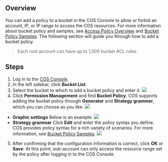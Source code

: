 ## Overview

You can add a policy to a bucket in the COS Console to allow or forbid an account, IP, or IP range to access the COS resources. For more information about bucket policy and samples, see [Access Policy Overview](https://intl.cloud.tencent.com/document/product/436/18023) and [Bucket Policy Samples](https://intl.cloud.tencent.com/document/product/436/18031). The following section will guide you through how to add a bucket policy.

> Each root account can have up to 1,000 bucket ACL rules.

## Steps

1. Log in to the [COS Console](https://console.cloud.tencent.com/cos5).
2. In the left sidebar, click **Bucket List**.
3. Select the bucket to which to add a bucket policy and enter it.
![](https://main.qcloudimg.com/raw/cce97e71006f02e42729873b911ad0e0.png)
4. Click **Permission Management** and find **Bucket Policy**. COS supports adding the bucket policy through **Generator** and **Strategy grammer**, which you can choose as you like.
![](https://main.qcloudimg.com/raw/4bb021375a39023a729461b987e4568c.png)
 - **Graphic settings**
 Below is an example:
![](https://main.qcloudimg.com/raw/56918d31ca17e475dc5ec7eb23949bb2.png)
 - **Strategy grammar**
 Click **Edit** and enter the policy syntax you define. COS provides policy syntax for a rich variety of scenarios. For more information, see [Bucket Policy Samples](https://intl.cloud.tencent.com/document/product/436/18031).
   ![](https://main.qcloudimg.com/raw/773c123bdab260bea196f6830eb288e2.png)
5. After confirming that the configuration information is correct, click **OK** or **Save**. At this point, sub-account can only access the resource range set by the policy after logging in to the COS Console.

